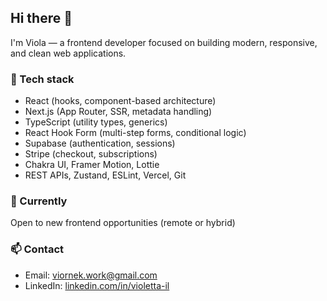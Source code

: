## Hi there 👋  
I'm Viola — a frontend developer focused on building modern, responsive, and clean web applications.

### 🔧 Tech stack
- React (hooks, component-based architecture)  
- Next.js (App Router, SSR, metadata handling)  
- TypeScript (utility types, generics)  
- React Hook Form (multi-step forms, conditional logic)  
- Supabase (authentication, sessions)  
- Stripe (checkout, subscriptions)  
- Chakra UI, Framer Motion, Lottie  
- REST APIs, Zustand, ESLint, Vercel, Git

### 🎯 Currently
Open to new frontend opportunities (remote or hybrid)

### 📫 Contact
- Email: [viornek.work@gmail.com](mailto:viornek.work@gmail.com)  
- LinkedIn: [linkedin.com/in/violetta-il](https://www.linkedin.com/in/violetta-il/)
